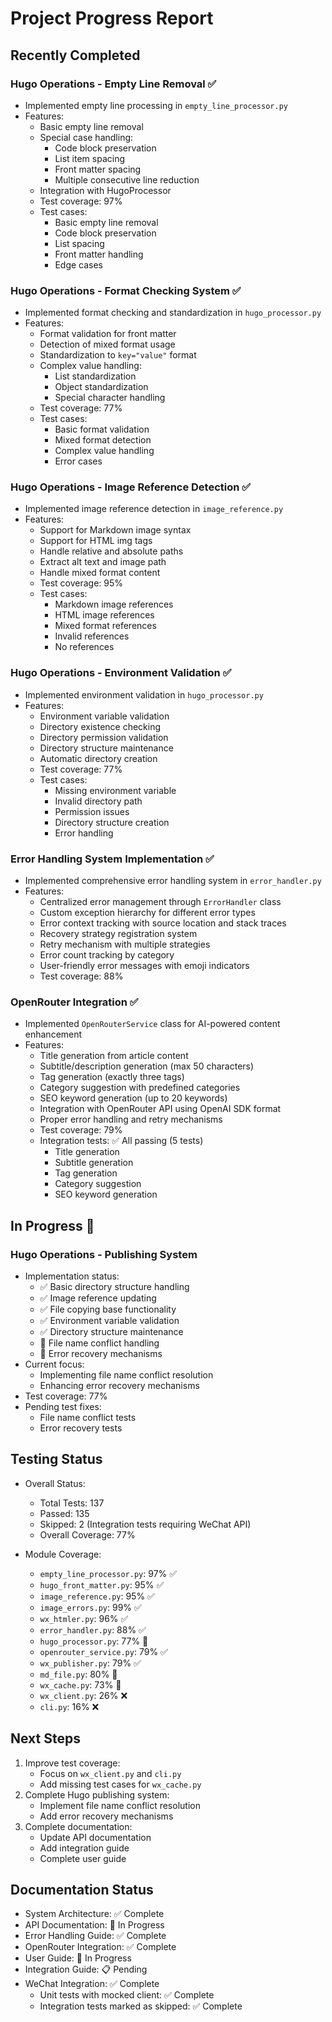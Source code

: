 # Project Progress Report

## Recently Completed
### Hugo Operations - Empty Line Removal ✅
- Implemented empty line processing in `empty_line_processor.py`
- Features:
  - Basic empty line removal
  - Special case handling:
    - Code block preservation
    - List item spacing
    - Front matter spacing
    - Multiple consecutive line reduction
  - Integration with HugoProcessor
  - Test coverage: 97%
  - Test cases:
    - Basic empty line removal
    - Code block preservation
    - List spacing
    - Front matter handling
    - Edge cases

### Hugo Operations - Format Checking System ✅
- Implemented format checking and standardization in `hugo_processor.py`
- Features:
  - Format validation for front matter
  - Detection of mixed format usage
  - Standardization to `key="value"` format
  - Complex value handling:
    - List standardization
    - Object standardization
    - Special character handling
  - Test coverage: 77%
  - Test cases:
    - Basic format validation
    - Mixed format detection
    - Complex value handling
    - Error cases

### Hugo Operations - Image Reference Detection ✅
- Implemented image reference detection in `image_reference.py`
- Features:
  - Support for Markdown image syntax
  - Support for HTML img tags
  - Handle relative and absolute paths
  - Extract alt text and image path
  - Handle mixed format content
  - Test coverage: 95%
  - Test cases:
    - Markdown image references
    - HTML image references
    - Mixed format references
    - Invalid references
    - No references

### Hugo Operations - Environment Validation ✅
- Implemented environment validation in `hugo_processor.py`
- Features:
  - Environment variable validation
  - Directory existence checking
  - Directory permission validation
  - Directory structure maintenance
  - Automatic directory creation
  - Test coverage: 77%
  - Test cases:
    - Missing environment variable
    - Invalid directory path
    - Permission issues
    - Directory structure creation
    - Error handling

### Error Handling System Implementation ✅
- Implemented comprehensive error handling system in `error_handler.py`
- Features:
  - Centralized error management through `ErrorHandler` class
  - Custom exception hierarchy for different error types
  - Error context tracking with source location and stack traces
  - Recovery strategy registration system
  - Retry mechanism with multiple strategies
  - Error count tracking by category
  - User-friendly error messages with emoji indicators
  - Test coverage: 88%

### OpenRouter Integration ✅
- Implemented `OpenRouterService` class for AI-powered content enhancement
- Features:
  - Title generation from article content
  - Subtitle/description generation (max 50 characters)
  - Tag generation (exactly three tags)
  - Category suggestion with predefined categories
  - SEO keyword generation (up to 20 keywords)
  - Integration with OpenRouter API using OpenAI SDK format
  - Proper error handling and retry mechanisms
  - Test coverage: 79%
  - Integration tests: ✅ All passing (5 tests)
    - Title generation
    - Subtitle generation
    - Tag generation
    - Category suggestion
    - SEO keyword generation

## In Progress 🚧
### Hugo Operations - Publishing System
- Implementation status:
  - ✅ Basic directory structure handling
  - ✅ Image reference updating
  - ✅ File copying base functionality
  - ✅ Environment variable validation
  - ✅ Directory structure maintenance
  - 🚧 File name conflict handling
  - 🚧 Error recovery mechanisms
- Current focus:
  - Implementing file name conflict resolution
  - Enhancing error recovery mechanisms
- Test coverage: 77%
- Pending test fixes:
  - File name conflict tests
  - Error recovery tests

## Testing Status
- Overall Status:
  - Total Tests: 137
  - Passed: 135
  - Skipped: 2 (Integration tests requiring WeChat API)
  - Overall Coverage: 77%

- Module Coverage:
  - `empty_line_processor.py`: 97% ✅
  - `hugo_front_matter.py`: 95% ✅
  - `image_reference.py`: 95% ✅
  - `image_errors.py`: 99% ✅
  - `wx_htmler.py`: 96% ✅
  - `error_handler.py`: 88% ✅
  - `hugo_processor.py`: 77% 🚧
  - `openrouter_service.py`: 79% ✅
  - `wx_publisher.py`: 79% ✅
  - `md_file.py`: 80% 🚧
  - `wx_cache.py`: 73% 🚧
  - `wx_client.py`: 26% ❌
  - `cli.py`: 16% ❌

## Next Steps
1. Improve test coverage:
   - Focus on `wx_client.py` and `cli.py`
   - Add missing test cases for `wx_cache.py`
2. Complete Hugo publishing system:
   - Implement file name conflict resolution
   - Add error recovery mechanisms
3. Complete documentation:
   - Update API documentation
   - Add integration guide
   - Complete user guide

## Documentation Status
- System Architecture: ✅ Complete
- API Documentation: 🚧 In Progress
- Error Handling Guide: ✅ Complete
- OpenRouter Integration: ✅ Complete
- User Guide: 🚧 In Progress
- Integration Guide: 📋 Pending
- WeChat Integration: ✅ Complete
  - Unit tests with mocked client: ✅ Complete
  - Integration tests marked as skipped: ✅ Complete